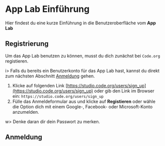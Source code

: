 # App Lab Einführung

Hier findest du eine kurze Einführung in die Benutzeroberfläche vom **App Lab**

## Registrierung
Um das App Lab benutzen zu können, musst du dich zunächst bei `Code.org` registieren.

i> Falls du bereits ein Benutzerkonto für das App Lab hast, kannst du direkt zum nächsten Abschnitt [Anmeldung](#Anmeldung) gehen.

1. Klicke auf folgenden Link [https://studio.code.org/users/sign_up](https://studio.code.org/users/sign_up) oder gib den Link im Browser ein: `https://studio.code.org/users/sign_up`
2. Fülle das Anmeldeformular aus und klicke auf **Registieren** oder wähle die Option dich mit einem Google-, Facebook- oder Microsoft-Konto anzumelden.

w> Denke daran dir dein Passwort zu merken.

## Anmeldung

